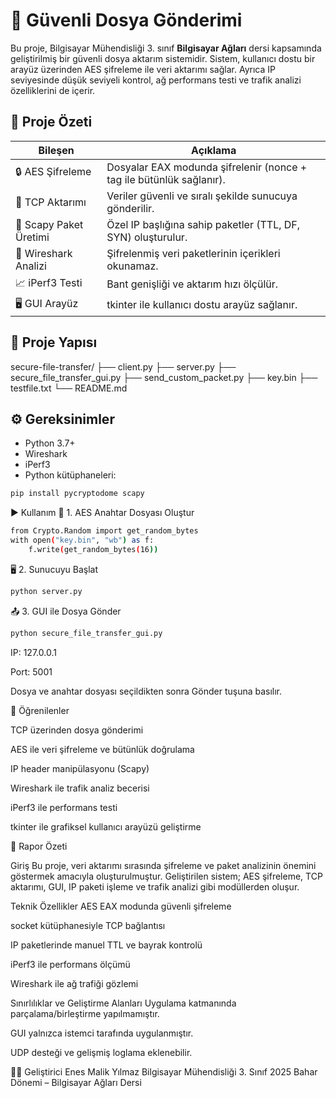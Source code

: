 # 🔐 Güvenli Dosya Gönderimi

Bu proje, Bilgisayar Mühendisliği 3. sınıf **Bilgisayar Ağları** dersi kapsamında geliştirilmiş bir güvenli dosya aktarım sistemidir. Sistem, kullanıcı dostu bir arayüz üzerinden AES şifreleme ile veri aktarımı sağlar. Ayrıca IP seviyesinde düşük seviyeli kontrol, ağ performans testi ve trafik analizi özelliklerini de içerir.

## 📌 Proje Özeti

| Bileşen                 | Açıklama |
|-------------------------|----------|
| 🔒 AES Şifreleme        | Dosyalar EAX modunda şifrelenir (nonce + tag ile bütünlük sağlanır). |
| 📡 TCP Aktarımı         | Veriler güvenli ve sıralı şekilde sunucuya gönderilir. |
| 📶 Scapy Paket Üretimi  | Özel IP başlığına sahip paketler (TTL, DF, SYN) oluşturulur. |
| 🔬 Wireshark Analizi    | Şifrelenmiş veri paketlerinin içerikleri okunamaz. |
| 📈 iPerf3 Testi         | Bant genişliği ve aktarım hızı ölçülür. |
| 🖥️ GUI Arayüz           | tkinter ile kullanıcı dostu arayüz sağlanır. |

## 📁 Proje Yapısı
secure-file-transfer/
├── client.py
├── server.py
├── secure_file_transfer_gui.py
├── send_custom_packet.py
├── key.bin
├── testfile.txt
└── README.md


## ⚙️ Gereksinimler

- Python 3.7+
- Wireshark
- iPerf3
- Python kütüphaneleri:

```bash
pip install pycryptodome scapy
```

▶️ Kullanım
🔑 1. AES Anahtar Dosyası Oluştur
```bash
from Crypto.Random import get_random_bytes
with open("key.bin", "wb") as f:
    f.write(get_random_bytes(16))
```
🖥️ 2. Sunucuyu Başlat
```bash
python server.py
```
📤 3. GUI ile Dosya Gönder
```bash
python secure_file_transfer_gui.py
```

IP: 127.0.0.1

Port: 5001

Dosya ve anahtar dosyası seçildikten sonra Gönder tuşuna basılır.

🧠 Öğrenilenler

TCP üzerinden dosya gönderimi

AES ile veri şifreleme ve bütünlük doğrulama

IP header manipülasyonu (Scapy)

Wireshark ile trafik analiz becerisi

iPerf3 ile performans testi

tkinter ile grafiksel kullanıcı arayüzü geliştirme

📄 Rapor Özeti

Giriş
Bu proje, veri aktarımı sırasında şifreleme ve paket analizinin önemini göstermek amacıyla oluşturulmuştur. Geliştirilen sistem; AES şifreleme, TCP aktarımı, GUI, IP paketi işleme ve trafik analizi gibi modüllerden oluşur.

Teknik Özellikler
AES EAX modunda güvenli şifreleme

socket kütüphanesiyle TCP bağlantısı

IP paketlerinde manuel TTL ve bayrak kontrolü

iPerf3 ile performans ölçümü

Wireshark ile ağ trafiği gözlemi

Sınırlılıklar ve Geliştirme Alanları
Uygulama katmanında parçalama/birleştirme yapılmamıştır.

GUI yalnızca istemci tarafında uygulanmıştır.

UDP desteği ve gelişmiş loglama eklenebilir.



👨‍💻 Geliştirici
Enes Malik Yılmaz
Bilgisayar Mühendisliği 3. Sınıf
2025 Bahar Dönemi – Bilgisayar Ağları Dersi
